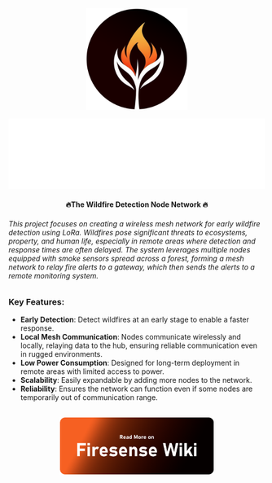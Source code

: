 <p align="center"><img src="./Docs/Readme Assets/logo.png" width="200" /></p>

<p align="center">
    <picture>
      <source 
        srcset="./Docs/Readme Assets/dark-text.png"
        media="(prefers-color-scheme: dark)"
      />
      <img 
        src="./Docs/Readme Assets/light-text.png" 
        alt="Logo Text"
        width="800"
       />
    </picture>
  </p>
<h4 align="center">🔥The Wildfire Detection Node Network 🔥</h4>
<h6>
This project focuses on creating a wireless mesh network for early wildfire detection using LoRa. Wildfires pose significant threats to ecosystems, property, and human life, especially in remote areas where detection and response times are often delayed. The system leverages multiple nodes equipped with smoke sensors spread across a forest, forming a mesh network to relay fire alerts to a gateway, which then sends the alerts to a remote monitoring system.
</h6>

### Key Features:
- **Early Detection**: Detect wildfires at an early stage to enable a faster response.
- **Local Mesh Communication**: Nodes communicate wirelessly and locally, relaying data to the hub, ensuring reliable communication even in rugged environments.
- **Low Power Consumption**: Designed for long-term deployment in remote areas with limited access to power.
- **Scalability**: Easily expandable by adding more nodes to the network.
- **Reliability**: Ensures the network can function even if some nodes are temporarily out of communication range.

<br>
<a href="https://github.com/chathura-de-silva/Firesense/wiki">
<img src="./Docs/Readme Assets/ReadMoreButton.png" a
style="display: block; margin: 0 auto; width: 60%; height: auto;" alt="Wiki Button" 
></a>